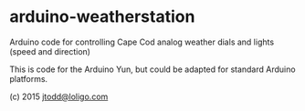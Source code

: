 # arduino-weatherstation
Arduino code for controlling Cape Cod analog weather dials and lights (speed and direction)

This is code for the Arduino Yun, but could be adapted for standard Arduino platforms.

(c) 2015 jtodd@loligo.com
